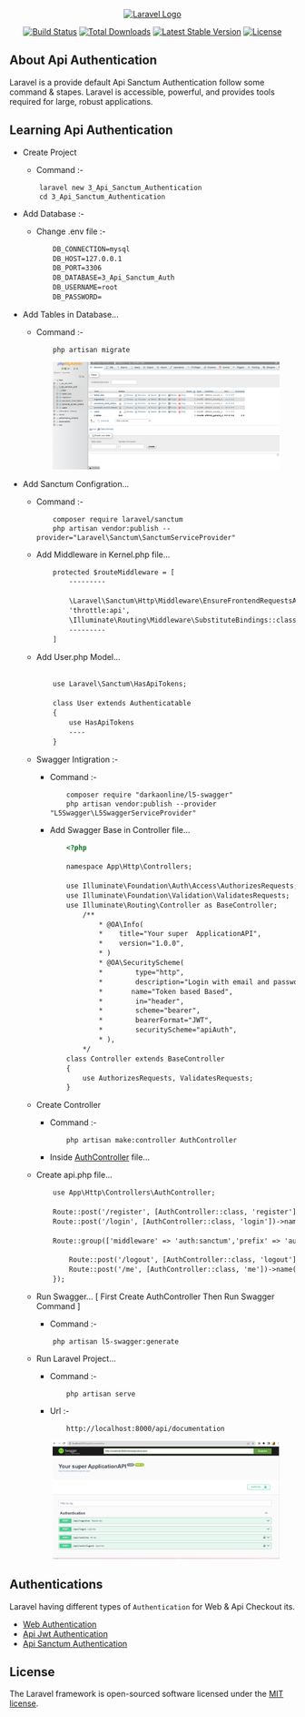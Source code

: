 <p align="center"><a href="https://laravel.com" target="_blank"><img src="https://raw.githubusercontent.com/laravel/art/master/logo-lockup/5%20SVG/2%20CMYK/1%20Full%20Color/laravel-logolockup-cmyk-red.svg" width="400" alt="Laravel Logo"></a></p>

<p align="center">
<a href="https://github.com/laravel/framework/actions"><img src="https://github.com/laravel/framework/workflows/tests/badge.svg" alt="Build Status"></a>
<a href="https://packagist.org/packages/laravel/framework"><img src="https://img.shields.io/packagist/dt/laravel/framework" alt="Total Downloads"></a>
<a href="https://packagist.org/packages/laravel/framework"><img src="https://img.shields.io/packagist/v/laravel/framework" alt="Latest Stable Version"></a>
<a href="https://packagist.org/packages/laravel/framework"><img src="https://img.shields.io/packagist/l/laravel/framework" alt="License"></a>
</p>

## About Api Authentication

Laravel is a provide default Api Sanctum Authentication follow some command & stapes.
Laravel is accessible, powerful, and provides tools required for large, robust applications.

## Learning Api Authentication
- Create Project
    - Command :-
    ```
        laravel new 3_Api_Sanctum_Authentication
        cd 3_Api_Sanctum_Authentication
    ```

- Add Database :-

    - Change .env file :-
        ```html
            DB_CONNECTION=mysql
            DB_HOST=127.0.0.1
            DB_PORT=3306
            DB_DATABASE=3_Api_Sanctum_Auth
            DB_USERNAME=root
            DB_PASSWORD=
        ```

-  Add Tables in Database...
    - Command :-
        ```
            php artisan migrate
        ```

        <p align="center"><a href="https://raw.githubusercontent.com/dharmilweb/3_Api_Sanctum_Auth/main/public/Api_Auth/Input_1.png" target="_blank"><img src="https://github.com/dharmilweb/3_Api_Sanctum_Auth/blob/main/public/Api_Auth/Input_1.png" width="400" alt="Laravel Logo"></a></p>

- Add Sanctum Configration...
    - Command :-
        ```
            composer require laravel/sanctum
            php artisan vendor:publish --provider="Laravel\Sanctum\SanctumServiceProvider"
        ```

    - Add Middleware in Kernel.php file...
        ```html
            protected $routeMiddleware = [
                ---------
                
                \Laravel\Sanctum\Http\Middleware\EnsureFrontendRequestsAreStateful::class,
                'throttle:api',
                \Illuminate\Routing\Middleware\SubstituteBindings::class,
                ---------
            ]
        ```

    - Add  User.php Model...
        ```html
            
            use Laravel\Sanctum\HasApiTokens;

            class User extends Authenticatable
            {
                use HasApiTokens
                ----
            }

        ```

    - Swagger Intigration :-
        - Command :-
            ```
                composer require "darkaonline/l5-swagger"
                php artisan vendor:publish --provider "L5Swagger\L5SwaggerServiceProvider"
            ```

        - Add Swagger Base in Controller file...

            ```html
                <?php

                namespace App\Http\Controllers;

                use Illuminate\Foundation\Auth\Access\AuthorizesRequests;
                use Illuminate\Foundation\Validation\ValidatesRequests;
                use Illuminate\Routing\Controller as BaseController;
                    /**
                        * @OA\Info(
                        *    title="Your super  ApplicationAPI",
                        *    version="1.0.0",
                        * )
                        * @OA\SecurityScheme(
                        *        type="http",
                        *        description="Login with email and password to get the authentication token",
                        *       name="Token based Based",
                        *        in="header",
                        *        scheme="bearer",
                        *        bearerFormat="JWT",
                        *        securityScheme="apiAuth",
                        * ),
                    */
                class Controller extends BaseController
                {
                    use AuthorizesRequests, ValidatesRequests;
                }

            ```

    - Create Controller
        - Command :-
            ```
                php artisan make:controller AuthController
            ```

        - Inside [AuthController] file...

        [AuthController]: https://github.com/dharmilweb/3_Api_Sanctum_Auth/blob/master/app/Http/Controllers/AuthController.php


    - Create api.php file...

        ```html
            use App\Http\Controllers\AuthController;

            Route::post('/register', [AuthController::class, 'register'])->name('register');
            Route::post('/login', [AuthController::class, 'login'])->name('login');

            Route::group(['middleware' => 'auth:sanctum','prefix' => 'auth'], function ($router) {

                Route::post('/logout', [AuthController::class, 'logout'])->name('logout');
                Route::post('/me', [AuthController::class, 'me'])->name('me');
            });
        ```
                
    - Run Swagger... [ First Create AuthController Then Run Swagger Command ]
        - Command :-
        ```
            php artisan l5-swagger:generate
        ```

    - Run Laravel Project...
        - Command :-
            ```
                php artisan serve
            ```

        - Url :-
            ```
                http://localhost:8000/api/documentation
            ```
                
        <p align="center"><a href="https://raw.githubusercontent.com/dharmilweb/3_Api_Sanctum_Auth/main/public/Api_Auth/Input_2.png" target="_blank"><img src="https://github.com/dharmilweb/3_Api_Sanctum_Auth/blob/main/public/Api_Auth/Input_2.png" width="400" alt="Laravel Logo"></a></p>

## Authentications
Laravel having different types of `Authentication` for Web & Api Checkout its.

- [Web Authentication]
- [Api Jwt Authentication]
- [Api Sanctum Authentication]

[Web Authentication]: https://github.com/dharmilweb/1_Web_Authentication
[Api Jwt Authentication]: https://github.com/dharmilweb/2_Api_Jwt_Authentication
[Api Sanctum Authentication]: https://github.com/dharmilweb/3_Api_Sanctum_Auth

## License

The Laravel framework is open-sourced software licensed under the [MIT license](https://opensource.org/licenses/MIT).